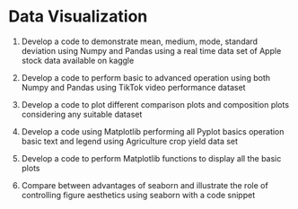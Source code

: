 # Data Visualization

1. Develop a code to demonstrate mean, medium, mode, standard deviation using Numpy and Pandas using a real time data set of Apple stock data available on kaggle

2. Develop a code to perform basic to advanced operation using both Numpy and Pandas using TikTok video performance dataset

3. Develop a code to plot different comparison plots and composition plots considering any suitable dataset

4. Develop a code using Matplotlib performing all Pyplot basics operation basic text and legend using Agriculture crop yield data set

5. Develop a code to perform Matplotlib functions to display all the basic plots

6. Compare between advantages of seaborn and illustrate the role of controlling figure aesthetics using seaborn with a code snippet
